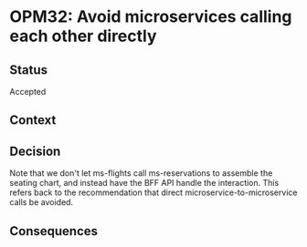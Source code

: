# OPM32: Avoid microservices calling each other directly

## Status
Accepted

## Context

## Decision
Note that we don't let ms-flights call ms-reservations to assemble the seating
chart, and instead have the BFF API handle the interaction. This refers back
to the recommendation that direct microservice-to-microservice calls be avoided.

## Consequences